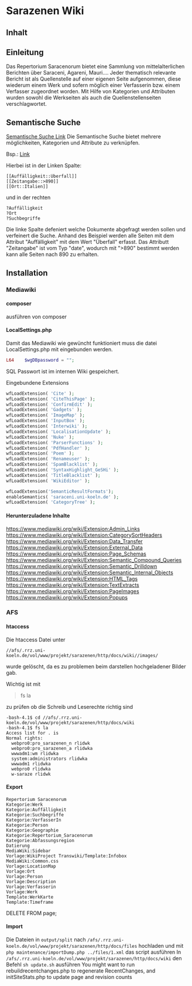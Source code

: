 # Sarazenen Wiki #
## Inhalt ##

## Einleitung ##
Das Repertorium Saracenorum bietet eine Sammlung von mittelalterlichen Berichten über Saraceni, Agareni, Mauri…. Jeder thematisch relevante Bericht ist als Quellenstelle auf einer eigenen Seite aufgenommen, diese wiederum einem Werk und sofern möglich einer Verfasserin bzw. einem Verfasser zugeordnet worden. Mit Hilfe von Kategorien und Attributen wurden sowohl die Werkseiten als auch die Quellenstellenseiten verschlagwortet. 

## Semantische Suche ##
[Semantische Suche Link](http://saraceni.uni-koeln.de/wiki/index.php?title=Spezial:Semantische_Suche)
Die Semantische Suche bietet mehrere möglichkeiten, Kategorien und Attribute zu verknüpfen.

Bsp.: 
[Link](http://saraceni.uni-koeln.de/wiki/index.php?title=Spezial:Semantische_Suche&q=%5B%5BAuff%C3%A4lligkeit%3A%3A%C3%9Cberfall%5D%5D%0A%5B%5BZeitangabe%3A%3A%3E890%5D%5D%0A%5B%5BOrt%3A%3AItalien%5D%5D&p=format%3Dtagcloud%2Flink%3Dall%2Fheaders%3Dshow%2Fsearchlabel%3D%E2%80%A6-20weitere-20Ergebnisse%2Ftagorder%3Dalphabetical%2Fincrease%3Dlog%2Fclass%3Dsortable-20wikitable-20smwtable%2Ffont%3Dimpact%2Fheight%3D400%2Fwidth%3D400%2Fmincount%3D1%2Fminsize%3D77%2Fmaxsize%3D242%2Fmaxtags%3D1000&po=%3FAuff%C3%A4lligkeit%0A%3FOrt%0A%3FSuchbegriffe%0A&sort=&order=asc%2Casc&eq=no&offset=0&limit=100)

Hierbei ist in der Linken Spalte:
```
[[Auffälligkeit::Überfall]]
[[Zeitangabe::>890]]
[[Ort::Italien]]
```
und in der rechten
```
?Auffälligkeit
?Ort
?Suchbegriffe
```
Die linke Spalte defeniert welche Dokumente abgefragt werden sollen und verfeinert die Suche. Anhand des Beispiel werden alle Seiten mit dem Attribut "Auffälligkeit" mit dem Wert "Überfall" erfasst. Das Attributt "Zeitangabe" ist vom Typ "date", wodurch mit ">890" bestimmt werden kann alle Seiten nach 890 zu erhalten.

## Installation ##
### Mediawiki ###
#### composer ####
ausführen von composer
#### LocalSettings.php ####
Damit das Mediawiki wie gewüncht funktioniert muss die datei LocalSettings.php mit eingebunden werden. 

```php
L64    $wgDBpassword = "";
```
SQL Passwort ist im internen Wiki gespeichert.


Eingebundene Extensions
```php
wfLoadExtension( 'Cite' );
wfLoadExtension( 'CiteThisPage' );
wfLoadExtension( 'ConfirmEdit' );
wfLoadExtension( 'Gadgets' );
wfLoadExtension( 'ImageMap' );
wfLoadExtension( 'InputBox' );
wfLoadExtension( 'Interwiki' );
wfLoadExtension( 'LocalisationUpdate' );
wfLoadExtension( 'Nuke' );
wfLoadExtension( 'ParserFunctions' );
wfLoadExtension( 'PdfHandler' );
wfLoadExtension( 'Poem' );
wfLoadExtension( 'Renameuser' );
wfLoadExtension( 'SpamBlacklist' );
wfLoadExtension( 'SyntaxHighlight_GeSHi' );
wfLoadExtension( 'TitleBlacklist' );
wfLoadExtension( 'WikiEditor' );

wfLoadExtension('SemanticResultFormats');
enableSemantics( 'saraceni.uni-koeln.de' );
wfLoadExtension( 'CategoryTree' );

```

#### Herunterzuladene Inhalte 

https://www.mediawiki.org/wiki/Extension:Admin_Links
https://www.mediawiki.org/wiki/Extension:CategorySortHeaders
https://www.mediawiki.org/wiki/Extension:Data_Transfer
https://www.mediawiki.org/wiki/Extension:External_Data
https://www.mediawiki.org/wiki/Extension:Page_Schemas
https://www.mediawiki.org/wiki/Extension:Semantic_Compound_Queries
https://www.mediawiki.org/wiki/Extension:Semantic_Drilldown
https://www.mediawiki.org/wiki/Extension:Semantic_Internal_Objects
https://www.mediawiki.org/wiki/Extension:HTML_Tags
https://www.mediawiki.org/wiki/Extension:TextExtracts
https://www.mediawiki.org/wiki/Extension:PageImages
https://www.mediawiki.org/wiki/Extension:Popups

### AFS ###
#### htaccess ####
Die htaccess Datei unter 
```
//afs/.rrz.uni-koeln.de/vol/www/projekt/sarazenen/http/docs/wiki//images/
``` 
wurde gelöscht, da es zu problemen beim darstellen hochgeladener Bilder gab.

Wichtig ist mit 
> fs la

zu prüfen ob die Schreib und Leserechte richtig sind
```
-bash-4.1$ cd //afs/.rrz.uni-koeln.de/vol/www/projekt/sarazenen/http/docs/wiki
-bash-4.1$ fs la
Access list for . is
Normal rights:
  webpro0:pro_sarazenen_n rlidwk
  webpro0:pro_sarazenen_a rlidwka
  wwwadm1:wm rlidwka
  system:administrators rlidwka
  wwwadm1 rlidwka
  webpro0 rlidwka
  w-saraze rlidwk
```
#### Export ####
```
Repertorium Saracenorum
Kategorie:Werk
Kategorie:Auffälligkeit
Kategorie:Suchbegriffe
Kategorie:VerfasserIn
Kategorie:Person
Kategorie:Geographie
Kategorie:Repertorium_Saracenorum
Kategorie:Abfassungsregion
Datierung
MediaWiki:Sidebar
Vorlage:WikiProject Transwiki/Template:Infobox
MediaWiki:Common.css
Vorlage:LocationMap
Vorlage:Ort
Vorlage:Person
Vorlage:Description
Vorlage:Verfasserin
Vorlage:Werk
Template:WerkKarte
Template:Timeframe
```
DELETE FROM page;

#### Import ####
Die Dateien in ```output/split``` nach ```/afs/.rrz.uni-koeln.de/vol/www/projekt/sarazenen/http/docs/files``` hochladen und mit ```php maintenance/importDump.php ../files/1.xml```  das script ausführen 
  In ```/afs/.rrz.uni-koeln.de/vol/www/projekt/sarazenen/http/docs/wiki``` den Befehl ```sh update.sh``` ausführen
  You might want to run rebuildrecentchanges.php to regenerate RecentChanges,
  and initSiteStats.php to update page and revision counts
